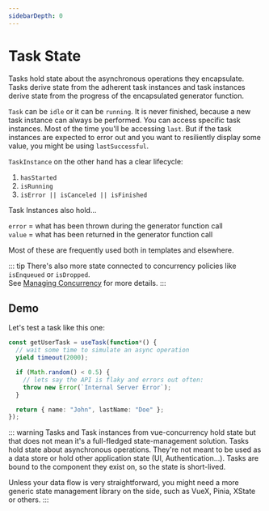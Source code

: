 ```yaml
---
sidebarDepth: 0
---
```


# Task State

Tasks hold state about the asynchronous operations they encapsulate. Tasks derive state from the adherent task instances and task instances derive state from the progress of the encapsulated generator function.

`Task` can be `idle` or it can be `running`. It is never finished, because a new task instance can always be performed. You can access specific task instances. Most of the time you'll be accessing `last`. But if the task instances are expected to error out and you want to resiliently display some value, you might be using `lastSuccessful`.

`TaskInstance` on the other hand has a clear lifecycle:

1. `hasStarted`
2. `isRunning`
3. `isError || isCanceled || isFinished`

Task Instances also hold...

`error` = what has been thrown during the generator function call  
`value` = what has been returned in the generator function call

Most of these are frequently used both in templates and elsewhere.

::: tip
There's also more state connected to concurrency policies like `isEnqueued` or `isDropped`.  
See [Managing Concurrency](/managing-concurrency/) for more details.
:::

## Demo

Let's test a task like this one:

```ts
const getUserTask = useTask(function*() {
  // wait some time to simulate an async operation
  yield timeout(2000);

  if (Math.random() < 0.5) {
    // lets say the API is flaky and errors out often:
    throw new Error(`Internal Server Error`);
  }

  return { name: "John", lastName: "Doe" };
});
```

<TaskExample />

::: warning
Tasks and Task instances from vue-concurrency hold state but that does not mean it's a full-fledged state-management solution. Tasks hold state about asynchronous operations. They're not meant to be used as a data store or hold other application state (UI, Authentication...). Tasks are bound to the component they exist on, so the state is short-lived.

Unless your data flow is very straightforward, you might need a more generic state management library on the side, such as VueX, Pinia, XState or others.
:::
